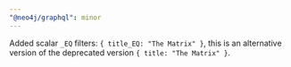 ```yaml
---
"@neo4j/graphql": minor
---
```


Added scalar `_EQ` filters: `{ title_EQ: "The Matrix" }`, this is an alternative version of the deprecated version `{ title: "The Matrix" }`. 
